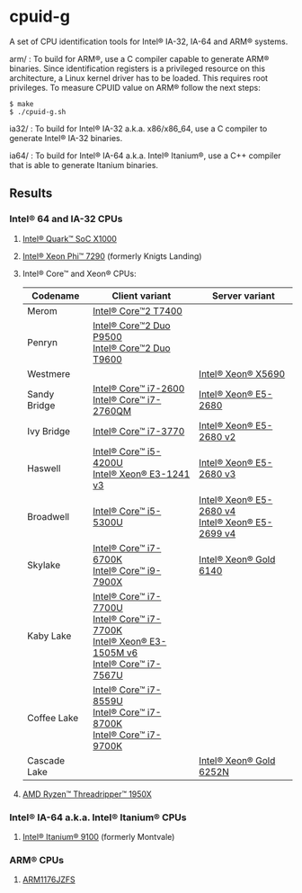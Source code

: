 # cpuid-g

A set of CPU identification tools for Intel® IA-32, IA-64 and ARM® systems.

arm/  : To build for ARM®, use a C compiler capable to generate ARM® binaries. Since identification registers is a privileged resource on this architecture, a Linux kernel driver has to be loaded. This requires root privileges.
To measure CPUID value on ARM® follow the next steps:

    $ make
    $ ./cpuid-g.sh

ia32/ : To build for Intel® IA-32 a.k.a. x86/x86_64, use a C compiler to generate Intel® IA-32 binaries.

ia64/ : To build for Intel® IA-64 a.k.a. Intel® Itanium®, use a C++ compiler that is able to generate Itanium binaries.

## Results

### Intel® 64 and IA-32 CPUs

1. [Intel® Quark™ SoC X1000](dumps/ia32/Intel(R)%20Quark(TM)%20SoC%20X1000.md)
2. [Intel® Xeon Phi™ 7290](dumps/ia32/Intel(R)%20Xeon%20Phi(TM)%207290.md) (formerly Knigts Landing)
3. Intel® Core™ and Xeon® CPUs:

   | Codename     | Client variant                                                                    | Server variant
   | ---          | ---                                                                               | ---
   | Merom        | [Intel® Core™2 T7400]                                                             |
   | Penryn       | [Intel® Core™2 Duo P9500]<br>[Intel® Core™2 Duo T9600]                            |
   | Westmere     |                                                                                   | [Intel® Xeon® X5690]
   | Sandy Bridge | [Intel® Core™ i7-2600]<br>[Intel® Core™ i7-2760QM]                                | [Intel® Xeon® E5-2680]
   | Ivy Bridge   | [Intel® Core™ i7-3770]                                                            | [Intel® Xeon® E5-2680 v2]
   | Haswell      | [Intel® Core™ i5-4200U]<br>[Intel® Xeon® E3-1241 v3]                              | [Intel® Xeon® E5-2680 v3]
   | Broadwell    | [Intel® Core™ i5-5300U]                                                           | [Intel® Xeon® E5-2680 v4]<br>[Intel® Xeon® E5-2699 v4]
   | Skylake      | [Intel® Core™ i7-6700K]<br>[Intel® Core™ i9-7900X]                                | [Intel® Xeon® Gold 6140]
   | Kaby Lake    | [Intel® Core™ i7-7700U]<br>[Intel® Core™ i7-7700K]</br>[Intel® Xeon® E3-1505M v6]<br/>[Intel® Core™ i7-7567U] |
   | Coffee Lake  | [Intel® Core™ i7-8559U]<br>[Intel® Core™ i7-8700K]</br>[Intel® Core™ i7-9700K]    |
   | Cascade Lake |                                                                                   | [Intel® Xeon® Gold 6252N]

[Intel® Core™2 T7400]: dumps/ia32/Intel(R)%20Core(TM)2%20T7400.md
[Intel® Core™2 Duo P9500]: dumps/ia32/Intel(R)%20Core(TM)2%20Duo%20P9500.md
[Intel® Core™2 Duo T9600]: dumps/ia32/Intel(R)%20Core(TM)2%20Duo%20T9600.md
[Intel® Xeon® X5690]: dumps/ia32/Intel(R)%20Xeon(R)%20X5690.md
[Intel® Core™ i7-2600]: dumps/ia32/Intel(R)%20Core(TM)%20i7-2600.md
[Intel® Core™ i7-2760QM]: dumps/ia32/Intel(R)%20Core(TM)%20i7-2760QM.md
[Intel® Xeon® E5-2680]: dumps/ia32/Intel(R)%20Xeon(R)%20E5-2680.md
[Intel® Core™ i7-3770]: dumps/ia32/Intel(R)%20Core(TM)%20i7-3770.md
[Intel® Xeon® E5-2680 v2]: dumps/ia32/Intel(R)%20Xeon(R)%20E5-2680%20v2.md
[Intel® Core™ i5-4200U]: dumps/ia32/Intel(R)%20Core(TM)%20i5-4200U.md
[Intel® Xeon® E3-1241 v3]: dumps/ia32/Intel(R)%20Xeon(R)%20E3-1241%20v3.md
[Intel® Xeon® E5-2680 v3]: dumps/ia32/Intel(R)%20Xeon(R)%20E5-2680%20v3.md
[Intel® Core™ i5-5300U]: dumps/ia32/Intel(R)%20Core(TM)%20i5-5300U.md
[Intel® Xeon® E5-2680 v4]: dumps/ia32/Intel(R)%20Xeon(R)%20E5-2680%20v4.md
[Intel® Xeon® E5-2699 v4]: dumps/ia32/Intel(R)%20Xeon(R)%20E5-2699%20v4.md
[Intel® Core™ i7-6700K]: dumps/ia32/Intel(R)%20Core(TM)%20i7-6700K.md
[Intel® Xeon® Gold 6140]: dumps/ia32/Intel(R)%20Xeon(R)%20Gold%206140.md
[Intel® Core™ i7-7700U]: dumps/ia32/Intel(R)%20Core(TM)%20i7-7700U.md
[Intel® Core™ i7-7700K]: dumps/ia32/Intel(R)%20Core(TM)%20i7-7700K.md
[Intel® Core™ i7-7567U]: dumps/ia32/Intel(R)%20Core(TM)%20i7-7567U.md
[Intel® Xeon® E3-1505M v6]: dumps/ia32/Intel(R)%20Xeon(R)%20E3-1505M%20v6.md
[Intel® Core™ i7-8559U]: dumps/ia32/Intel(R)%20Core(TM)%20i7-8559U.md
[Intel® Core™ i7-8700K]: dumps/ia32/Intel(R)%20Core(TM)%20i7-8700K.md
[Intel® Core™ i9-7900X]: dumps/ia32/Intel(R)%20Core(TM)%20i9-7900X.md
[Intel® Core™ i7-9700K]: dumps/ia32/Intel(R)%20Core(TM)%20i7-9700K.md
[Intel® Xeon® Gold 6252N]: dumps/ia32/Intel(R)%20Xeon(R)%20Gold%206252N.md

4. [AMD Ryzen™ Threadripper™ 1950X](dumps/ia32/AMD%20Ryzen%20Threadripper%201950X.md)

### Intel® IA-64 a.k.a. Intel® Itanium® CPUs

1. [Intel® Itanium® 9100](dumps/ia64/Intel(R)%20Itanium(R)%209100.md) (formerly Montvale)

### ARM® CPUs

1. [ARM1176JZFS](dumps/arm/ARM1176JZFS.md)
